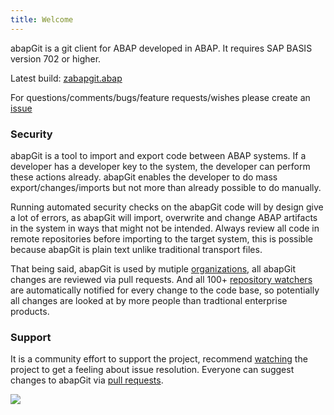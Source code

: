 ```yaml
---
title: Welcome
---
```

abapGit is a git client for ABAP developed in ABAP. It requires SAP BASIS version 702 or higher.

Latest build: <a href="https://raw.githubusercontent.com/abapGit/build/main/zabapgit.abap" download>zabapgit.abap</a>

For questions/comments/bugs/feature requests/wishes please create an [issue](https://github.com/abapGit/abapGit/issues)

### Security
abapGit is a tool to import and export code between ABAP systems. If a developer has a developer key to the system,
the developer can perform these actions already. abapGit enables the developer to do mass export/changes/imports but
not more than already possible to do manually.

Running automated security checks on the abapGit code will by design give a lot of errors, as abapGit will import, overwrite and change
ABAP artifacts in the system in ways that might not be intended. Always review all code in remote repositories before importing to the target system,
this is possible because abapGit is plain text unlike traditional transport files.

That being said, abapGit is used by mutiple [organizations](https://docs.abapgit.org/other-where-used.html), all abapGit
changes are reviewed via pull requests. And all 100+ [repository watchers](https://github.com/abapGit/abapGit/watchers) are
automatically notified for every change to the code base, so potentially all changes are looked at by more people than
tradtional enterprise products.

### Support
It is a community effort to support the project, recommend [watching](https://help.github.com/articles/watching-and-unwatching-repositories/) the project to get a feeling about issue resolution. Everyone can suggest changes to abapGit via [pull requests](https://help.github.com/articles/about-pull-requests/).

![](img/abapgit_1_99_0.png)
